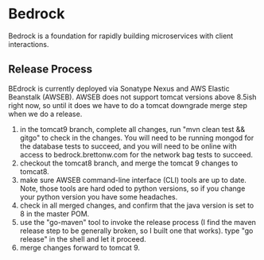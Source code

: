 # Bedrock
Bedrock is a foundation for rapidly building microservices with client interactions.

## Release Process
BEdrock is currently deployed via Sonatype Nexus and AWS Elastic Beanstalk (AWSEB). AWSEB does not support tomcat versions above 8.5ish right now, so until it does we have to do a tomcat downgrade merge step when we do a release.

1) in the tomcat9 branch, complete all changes, run "mvn clean test && gitgo" to check in the changes. You will need to be running mongod for the database tests to succeed, and you will need to be online with access to bedrock.brettonw.com for the network bag tests to succeed.
2) checkout the tomcat8 branch, and merge the tomcat 9 changes to tomcat8.
3) make sure AWSEB command-line interface (CLI) tools are up to date. Note, those tools are hard oded to python versions, so if you change your python version you have some headaches.
4) check in all merged changes, and confirm that the java version is set to 8 in the master POM.
5) use the "go-maven" tool to invoke the release process (I find the maven release step to be generally broken, so I built one that works). type "go release" in the shell and let it proceed.
6) merge changes forward to tomcat 9.

